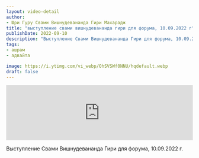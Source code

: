 ```yaml
---
layout: video-detail
author:
- Шри Гуру Свами Вишнудевананда Гири Махарадж
title: "выступление свами вишнудевананда гири для форума, 10.09.2022 г"
publishDate: 2022-09-10
description: "Выступление Свами Вишнудевананда Гири для форума, 10.09.2022 г."
tags: 
- ашрам
- адвайта

image: https://i.ytimg.com/vi_webp/OhSVSWf0NNU/hqdefault.webp
draft: false
---
```


<iframe width="100%" src="https://www.youtube.com/embed/OhSVSWf0NNU" frameborder="0" allowfullscreen=""></iframe> 

 Выступление Свами Вишнудевананда Гири для форума, 10.09.2022 г.

  

 